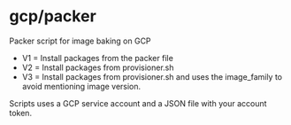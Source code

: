 # gcp/packer
Packer script for image baking on GCP

* V1 = Install packages from the packer file
* V2 = Install packages from provisioner.sh
* V3 = Install packages from provisioner.sh and uses the image_family to avoid mentioning image version.

Scripts uses a GCP service account and a JSON file with your account token.

